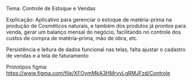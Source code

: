 Tema: Controle de Estoque e Vendas

Explicação: 
Aplicativo para gerenciar o estoque de matéria-prima na produção de Cosméticos naturais, e também dos produtos já prontos para venda, gerar um balanço mensal do negócio, facilitando no controle dos custos de compra de matéria-prima, mão de obra, etc.

Persistência e leitura de dados funcional nas telas, falta ajustar o cadastro de vendas e a tela de faturamento

Prototipos figma:
https://www.figma.com/file/XFOymMkA3HMrvyLgRMJFzd/Controle